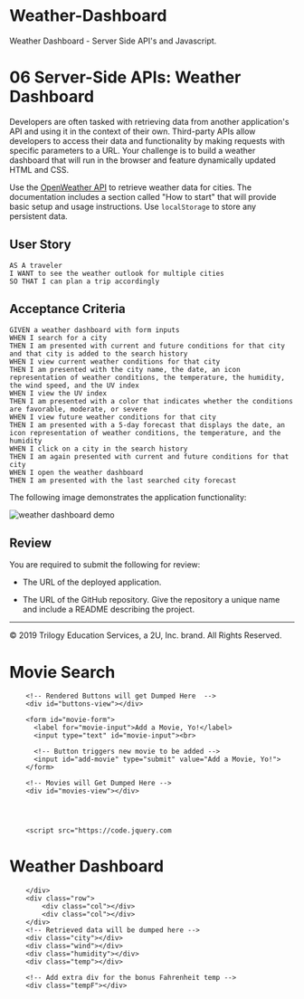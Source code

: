 # Weather-Dashboard
Weather Dashboard - Server Side API's and Javascript.

# 06 Server-Side APIs: Weather Dashboard

Developers are often tasked with retrieving data from another application's API and using it in the context of their own. Third-party APIs allow developers to access their data and functionality by making requests with specific parameters to a URL. Your challenge is to build a weather dashboard that will run in the browser and feature dynamically updated HTML and CSS.

Use the [OpenWeather API](https://openweathermap.org/api) to retrieve weather data for cities. The documentation includes a section called "How to start" that will provide basic setup and usage instructions. Use `localStorage` to store any persistent data.

## User Story

```
AS A traveler
I WANT to see the weather outlook for multiple cities
SO THAT I can plan a trip accordingly
```

## Acceptance Criteria

```
GIVEN a weather dashboard with form inputs
WHEN I search for a city
THEN I am presented with current and future conditions for that city and that city is added to the search history
WHEN I view current weather conditions for that city
THEN I am presented with the city name, the date, an icon representation of weather conditions, the temperature, the humidity, the wind speed, and the UV index
WHEN I view the UV index
THEN I am presented with a color that indicates whether the conditions are favorable, moderate, or severe
WHEN I view future weather conditions for that city
THEN I am presented with a 5-day forecast that displays the date, an icon representation of weather conditions, the temperature, and the humidity
WHEN I click on a city in the search history
THEN I am again presented with current and future conditions for that city
WHEN I open the weather dashboard
THEN I am presented with the last searched city forecast
```

The following image demonstrates the application functionality:

![weather dashboard demo](./Assets/06-server-side-apis-homework-demo.png)

## Review

You are required to submit the following for review:

* The URL of the deployed application.

* The URL of the GitHub repository. Give the repository a unique name and include a README describing the project.

- - -
© 2019 Trilogy Education Services, a 2U, Inc. brand. All Rights Reserved.


 <h1>Movie Search</h1>
    
        <!-- Rendered Buttons will get Dumped Here  -->
        <div id="buttons-view"></div>
    
        <form id="movie-form">
          <label for="movie-input">Add a Movie, Yo!</label>
          <input type="text" id="movie-input"><br>
    
          <!-- Button triggers new movie to be added -->
          <input id="add-movie" type="submit" value="Add a Movie, Yo!">
        </form>
    
        <!-- Movies will Get Dumped Here -->
        <div id="movies-view"></div>
    

    
        
        <script src="https://code.jquery.com

  <div class="row">
            <div class="col-12"><h1>Weather Dashboard</h1></div>
            
        </div>
        <div class="row">
            <div class="col"></div>
            <div class="col"></div>
        </div>
        <!-- Retrieved data will be dumped here -->
        <div class="city"></div>
        <div class="wind"></div>
        <div class="humidity"></div>
        <div class="temp"></div>

        <!-- Add extra div for the bonus Fahrenheit temp -->
        <div class="tempF"></div>
